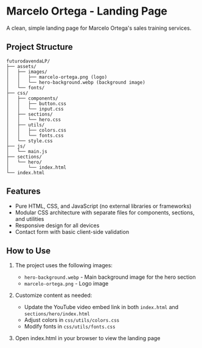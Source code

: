 # Marcelo Ortega - Landing Page

A clean, simple landing page for Marcelo Ortega's sales training services.

## Project Structure

```
futurodavendaLP/
├── assets/
│   ├── images/
│   │   ├── marcelo-ortega.png (logo)
│   │   └── hero-background.webp (background image)
│   └── fonts/
├── css/
│   ├── components/
│   │   ├── button.css
│   │   └── input.css
│   ├── sections/
│   │   └── hero.css
│   ├── utils/
│   │   ├── colors.css
│   │   └── fonts.css
│   └── style.css
├── js/
│   └── main.js
├── sections/
│   └── hero/
│       └── index.html
└── index.html
```

## Features

- Pure HTML, CSS, and JavaScript (no external libraries or frameworks)
- Modular CSS architecture with separate files for components, sections, and utilities
- Responsive design for all devices
- Contact form with basic client-side validation

## How to Use

1. The project uses the following images:

   - `hero-background.webp` - Main background image for the hero section
   - `marcelo-ortega.png` - Logo image

2. Customize content as needed:

   - Update the YouTube video embed link in both `index.html` and `sections/hero/index.html`
   - Adjust colors in `css/utils/colors.css`
   - Modify fonts in `css/utils/fonts.css`

3. Open index.html in your browser to view the landing page

